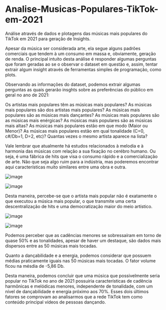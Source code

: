 # Analise-Musicas-Populares-TikTok-em-2021
Análise através de dados e plotagens das músicas mais populares do TikTok em 2021 para geração de Insights.

Apesar da música ser considerada arte, ela segue alguns padrões comerciais que tendem à um consumo em massa e, obviamente, geração de renda.
O principal intuito desta análise é responder algumas perguntas que foram geradas ao se o observar o dataset em questão e, assim, tentar extrair algum insight através de ferramentas simples de programação, como plots.

Observando as informações do dataset, podemos extrair algumas perguntas as quais gerarão insghts sobre as preferências do público em geral no ano de 2021:

Os artistas mais populares têm as músicas mais populares?
As músicas mais populares são dos artistas mais populares?
As músicas mais populares são as músicas mais dançantes?
As músicas mais populares são as músicas mais enérgicas?
As músicas mais populares são as músicas mais altas?
As músicas mais populares estão em que modo (Maior ou Menor)?
As músicas mais populares estão em qual tonalidade (C=0, c#/Db=1, D=2, etc)?
Quantas vezes o mesmo artista aparece na lista?

Vale lembrar que atualmente há estudos relacionados à melodia e à harmonia das músicas com relação a sua fixação no cerébro humano. Ou seja, é uma fábrica de hits que visa o consumo rápido e a comercialização de arte. Não que seja algo ruim para a indústria, mas poderemos encontrar aqui características muito similares entre uma obra e outra.


![image](https://user-images.githubusercontent.com/112177509/189958816-72fba176-1f61-44f8-88fc-2adadb09b60c.png)

![image](https://user-images.githubusercontent.com/112177509/189958851-c8ef1c46-4b81-40ca-9a5b-7a4c215786e4.png)

Desta maneira, percebe-se que o artista mais popular não é exatamente o que executou a música mais popular, o que transmite uma certa descentralização de hits e uma democratização maior do meio artístico.

![image](https://user-images.githubusercontent.com/112177509/189959536-6c11b9b8-63a4-4243-8fdb-dccb53afcd26.png)

![image](https://user-images.githubusercontent.com/112177509/189960124-c5c28926-2a0d-4531-a071-4171897367d0.png)


Podemos perceber que as cadências menores se sobressaíram em torno de quase 50% e as tonalidades, apesar de haver um destaque, são dados mais dispersos entre as 50 músicas mais tocadas.

Quanto a dançabilidade e a energia, podemos considerar que possuem médias praticamente iguais nas 50 músicas mais tocadas. O fator volume ficou na mésdia de -5,86 Db.

Desta maneira, podemos concluir que uma música que possivelmente seria popular no TikTok no ano de 2021 possuiria características de cadência harmônicas e melódicas menores, independente de tonalidade, com um nível de dançabilidade e energia próximo aos 70%. Esses dois últimos fatores se comprovam ao analisarmos que a rede TikTok tem como conteúdo principal vídeos de pessoas dançando.

